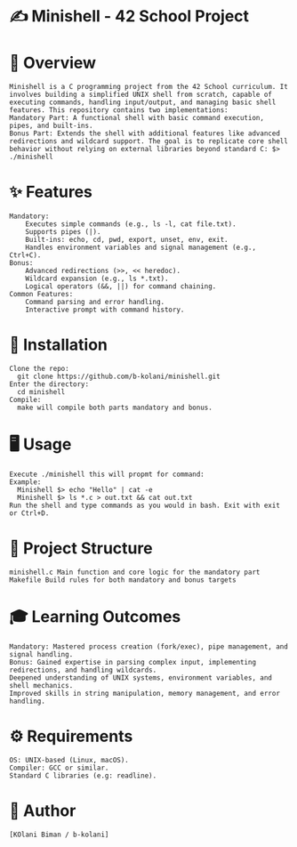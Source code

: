 # ✍️ Minishell - 42 School Project
# 🌟 Overview
    Minishell is a C programming project from the 42 School curriculum. It involves building a simplified UNIX shell from scratch, capable of executing commands, handling input/output, and managing basic shell features. This repository contains two implementations:
    Mandatory Part: A functional shell with basic command execution, pipes, and built-ins.
    Bonus Part: Extends the shell with additional features like advanced redirections and wildcard support. The goal is to replicate core shell behavior without relying on external libraries beyond standard C: $> ./minishell

# ✨ Features
    Mandatory:
        Executes simple commands (e.g., ls -l, cat file.txt).
        Supports pipes (|).
        Built-ins: echo, cd, pwd, export, unset, env, exit.
        Handles environment variables and signal management (e.g., Ctrl+C).
    Bonus:
        Advanced redirections (>>, << heredoc).
        Wildcard expansion (e.g., ls *.txt).
        Logical operators (&&, ||) for command chaining.
    Common Features:
        Command parsing and error handling.
        Interactive prompt with command history.

# 🚀 Installation
    Clone the repo:
      git clone https://github.com/b-kolani/minishell.git
    Enter the directory:
      cd minishell
    Compile:
      make will compile both parts mandatory and bonus.

# 🖥️ Usage
    Execute ./minishell this will propmt for command:
    Example:
      Minishell $> echo "Hello" | cat -e
      Minishell $> ls *.c > out.txt && cat out.txt
    Run the shell and type commands as you would in bash. Exit with exit or Ctrl+D.

# 📂 Project Structure
    minishell.c Main function and core logic for the mandatory part
    Makefile Build rules for both mandatory and bonus targets

# 🎓 Learning Outcomes
    Mandatory: Mastered process creation (fork/exec), pipe management, and signal handling.
    Bonus: Gained expertise in parsing complex input, implementing redirections, and handling wildcards.
    Deepened understanding of UNIX systems, environment variables, and shell mechanics.
    Improved skills in string manipulation, memory management, and error handling.

# ⚙️ Requirements
    OS: UNIX-based (Linux, macOS).
    Compiler: GCC or similar.
    Standard C libraries (e.g: readline).

# 👤 Author
    [KOlani Biman / b-kolani]
